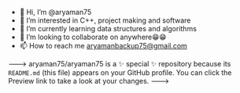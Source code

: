 - 👋 Hi, I’m @aryaman75
- 👀 I’m interested in C++, project making and software
- 🌱 I’m currently learning data structures and algorithms
- 💞️ I’m looking to collaborate on anywhere😁😁
- 📫 How to reach me aryamanbackup75@gmail.com

--->
aryaman75/aryaman75 is a ✨ special ✨ repository because its `README.md` (this file) appears on your GitHub profile.
You can click the Preview link to take a look at your changes.
--->
